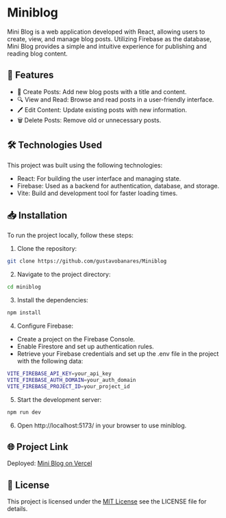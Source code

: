 # Miniblog

Mini Blog is a web application developed with React, allowing users to create, view, and manage blog posts. Utilizing Firebase as the database, Mini Blog provides a simple and intuitive experience for publishing and reading blog content.
## 🚀 Features

- 📝 Create Posts: Add new blog posts with a title and content.
- 🔍 View and Read: Browse and read posts in a user-friendly interface.
- 🖊️ Edit Content: Update existing posts with new information.
- 🗑️ Delete Posts: Remove old or unnecessary posts.
  
## 🛠️ Technologies Used

This project was built using the following technologies:

- React: For building the user interface and managing state.
- Firebase: Used as a backend for authentication, database, and storage.
- Vite: Build and development tool for faster loading times.
  
## 📥 Installation

To run the project locally, follow these steps:

1. Clone the repository:
  ```bash
  git clone https://github.com/gustavobanares/Miniblog
```
2. Navigate to the project directory:
```bash
cd miniblog
```
3. Install the dependencies:
```bash
npm install
```
4. Configure Firebase:

- Create a project on the Firebase Console.
- Enable Firestore and set up authentication rules.
- Retrieve your Firebase credentials and set up the .env file in the project with the following data:
```bash
VITE_FIREBASE_API_KEY=your_api_key
VITE_FIREBASE_AUTH_DOMAIN=your_auth_domain
VITE_FIREBASE_PROJECT_ID=your_project_id
```
5. Start the development server:
```bash
npm run dev
```
6. Open http://localhost:5173/ in your browser to use miniblog.

## 🌐 Project Link

Deployed: [Mini Blog on Vercel](miniblog-opal.vercel.app)

## 📄 License

This project is licensed under the [MIT License](https://choosealicense.com/licenses/mit/) see the LICENSE file for details.
